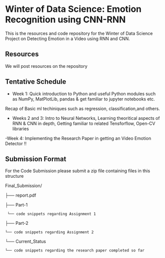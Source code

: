 # Winter of Data Science: Emotion Recognition using CNN-RNN

This is the resources and code repository for the Winter of Data Science Project on Detecting Emotion in a Video using RNN and CNN.

## Resources

We will post resources on the repository

## Tentative Schedule

- Week 1:
Quick introduction to Python and useful Python modules such as NumPy, MatPlotLib, pandas & get familiar to jupyter notebooks etc.

Recap of Basic ml techiniques such as regression, classification,and others.

- Weeks 2 and 3:
Intro to Neural Networks, Learning theoritical aspects of RNN & CNN in depth, Getting familiar to related Tensforflow, Open-CV libraries

-Week 4:
Implementing the Research Paper in getting an Video Emotion Detector !!

## Submission Format

For the Code Submission please submit a zip file containing files in this structure 


Final_Submission/

├── report.pdf

├── Part-1

     └── code snippets regarding Assignment 1
     
├── Part-2

    └── code snippets regarding Assignment 2
    
└── Current_Status

    └── code snippets regarding the research paper completed so far
    
